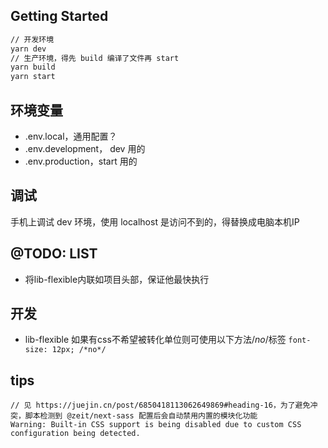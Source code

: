 ## Getting Started

```bash
// 开发环境
yarn dev
// 生产环境，得先 build 编译了文件再 start
yarn build
yarn start
```

## 环境变量
* .env.local，通用配置？
* .env.development， dev 用的
* .env.production，start 用的

## 调试
手机上调试 dev 环境，使用 localhost 是访问不到的，得替换成电脑本机IP

## @TODO: LIST
* 将lib-flexible内联如项目头部，保证他最快执行

## 开发
* lib-flexible 如果有css不希望被转化单位则可使用以下方法/*no*/标签 `font-size: 12px; /*no*/`

## tips
```
// 见 https://juejin.cn/post/6850418113062649869#heading-16，为了避免冲突，脚本检测到 @zeit/next-sass 配置后会自动禁用内置的模块化功能
Warning: Built-in CSS support is being disabled due to custom CSS configuration being detected.
```